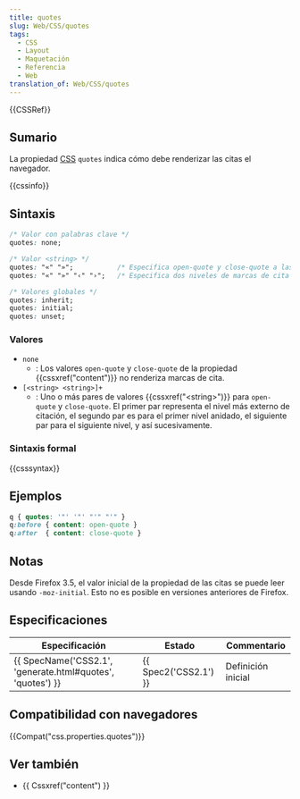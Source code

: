 ```yaml
---
title: quotes
slug: Web/CSS/quotes
tags:
  - CSS
  - Layout
  - Maquetación
  - Referencia
  - Web
translation_of: Web/CSS/quotes
---
```


{{CSSRef}}

## Sumario

La propiedad [CSS](/es/docs/CSS) `quotes` indica cómo debe renderizar las citas el navegador.

{{cssinfo}}

## Sintaxis

```css
/* Valor con palabras clave */
quotes: none;

/* Valor <string> */
quotes: "«" "»";           /* Especifica open-quote y close-quote a las marcas de cita francesas */
quotes: "«" "»" "‹" "›";   /* Especifica dos niveles de marcas de cita */

/* Valores globales */
quotes: inherit;
quotes: initial;
quotes: unset;
```

### Valores

- `none`
  - : Los valores `open-quote` y `close-quote` de la propiedad {{cssxref("content")}} no renderiza marcas de cita.
- `[<string> <string>]+`
  - : Uno o más pares de valores {{cssxref("&lt;string&gt;")}} para `open-quote` y `close-quote`. El primer par representa el nivel más externo de citación, el segundo par es para el primer nivel anidado, el siguiente par para el siguiente nivel, y así sucesivamente.

### Sintaxis formal

{{csssyntax}}

## Ejemplos

```css
q { quotes: '"' '"' "'" "'" }
q:before { content: open-quote }
q:after  { content: close-quote }
```

## Notas

Desde Firefox 3.5, el valor inicial de la propiedad de las citas se puede leer usando `-moz-initial`. Esto no es posible en versiones anteriores de Firefox.

## Especificaciones

| Especificación                                                               | Estado                       | Commentario        |
| ---------------------------------------------------------------------------- | ---------------------------- | ------------------ |
| {{ SpecName('CSS2.1', 'generate.html#quotes', 'quotes') }} | {{ Spec2('CSS2.1') }} | Definición inicial |

## Compatibilidad con navegadores

{{Compat("css.properties.quotes")}}

## Ver también

- {{ Cssxref("content") }}
